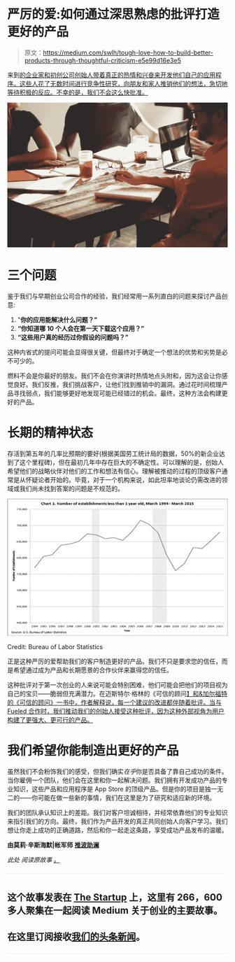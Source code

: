 # 严厉的爱:如何通过深思熟虑的批评打造更好的产品

> 原文：<https://medium.com/swlh/tough-love-how-to-build-better-products-through-thoughtful-criticism-e5e99d16e3e5>

来到[的企业家和初创公司创始人带着真正的热情和兴奋来开发他们自己的应用程序。这些人花了无数时间进行竞争性研究，向朋友和家人推销他们的想法，急切地等待积极的反应。不幸的是，我们不会这么快批准。](https://fueled.com/?utm_source=Medium&utm_medium=referral&utm_campaign=partnership&utm_content=Fueled%20homepage&utm_term=Fueled%20homepage)

![](img/a8df4195f1c90a7518bc988492e17af0.png)

# 三个问题

鉴于我们与早期创业公司合作的经验，我们经常用一系列直白的问题来探讨产品创意:

1.  "**你的应用能解决什么问题？"**
2.  **“你知道哪 10 个人会在第一天下载这个应用？”**
3.  **“这些用户真的经历过你假设的问题吗？”**

这种内省式的提问可能会显得很关键，但最终对于确定一个想法的优势和劣势是必不可少的。

燃料不会是你最好的朋友。我们不会在你演讲时热情地点头附和，因为这会让你感觉良好。我们反推，我们挑战客户，让他们找到推销中的漏洞。通过花时间梳理产品寻找弱点，我们能够更好地发现可能已经错过的机会。最终，这种方法会构建更好的产品。

# 长期的精神状态

存活到第五年的几率比预期的要好(根据美国劳工统计局的数据，50%的新企业达到了这个里程碑)，但在最初几年中存在巨大的不确定性。可以理解的是，创始人希望他们的战略伙伴对他们的工作和想法有信心。理解被推动的过程的顶级客户通常是从怀疑论者开始的。毕竟，对于一个机构来说，如此坦率地谈论仍需改进的领域或我们尚未找到答案的问题是不规范的。

![](img/299ac81e8269ba21dd7d26b17ae929fd.png)

Credit: Bureau of Labor Statistics

正是这种严厉的爱帮助我们的客户制造更好的产品。我们不只是要求您的信任，而是希望通过成为产品和长期愿景的合作伙伴来赢得您的信任。

这种批评对于第一次创业的人来说可能会特别困难，他们可能会把他们的项目视为自己的宝贝——脆弱但充满潜力。在迈斯特尔·格林的《可信的顾问[】和&加尔福特的《可信的顾问》一书中，作者解释说，每一个建议的改进都伴随着批评。当与 Fueled 合作时，我们推动我们的创始人接受这种批评，因为这种外部视角为用户构建了更强大、更可行的产品。](https://www.amazon.com/Trusted-Advisor-David-H-Maister/dp/0743212347)

# 我们希望你能制造出更好的产品

虽然我们不会粉饰我们的感受，但我们确实*在乎*你是否具备了靠自己成功的条件。当你雇佣一个团队，他们会在这里和你一起解决问题。我们拥有开发成功产品的专业知识，这些产品和应用程序是 App Store 的顶级产品。但是你的项目是独一无二的——你可能在做一些新的事情，我们在这里是为了研究和适应新的环境。

我们的团队承认知识上的差距。我们对客户坦诚相待，并经常依靠他们的专业知识来指引我们的方向。最终，我们作为产品开发的真正共同创始人向客户学习。我们想让你走上成功的正确道路，然后和你一起走这条路，享受成功产品发布的温暖。

**由莫莉·辛斯海默|帐军师** [**推波助澜**](https://fueled.com/?utm_source=Medium&utm_medium=referral&utm_campaign=partnership&utm_content=Fueled%20homepage&utm_term=Fueled%20homepage)

*此处* *阅读原故事* [*。*](https://fueled.com/blog/how-to-build-better-products/?utm_source=Medium&utm_medium=referral&utm_campaign=partnership&utm_content=startup&utm_term=thoughtful%20criticism%20)

![](img/731acf26f5d44fdc58d99a6388fe935d.png)

## 这个故事发表在 [The Startup](https://medium.com/swlh) 上，这里有 266，600 多人聚集在一起阅读 Medium 关于创业的主要故事。

## 在这里订阅接收[我们的头条新闻](http://growthsupply.com/the-startup-newsletter/)。

![](img/731acf26f5d44fdc58d99a6388fe935d.png)